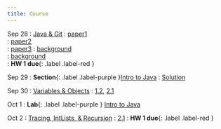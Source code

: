 ```yaml
---
title: Course
---
```


Sep 28
: [Java & Git](#)
  : [paper1](#)<br>
  : [paper2](#)<br>
  : [paper3](#)
    : [background](#)<br>
    : [background](#)<br>
: **HW 1 due**{: .label .label-red }

Sep 29
: **Section**{: .label .label-purple }[Intro to Java](#)
  : [Solution](#)

Sep 30
: [Variables & Objects](#)
  : [1.2](#), [2.1](#)

Oct 1
: **Lab**{: .label .label-purple } [Intro to Java](#)

Oct 2
: [Tracing, IntLists, & Recursion](#)
  : [2.1](#)
: **HW 1 due**{: .label .label-red }
